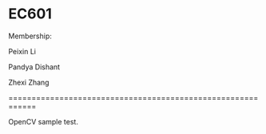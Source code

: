 # EC601
Membership:

Peixin Li

Pandya Dishant

Zhexi Zhang

============================================================

OpenCV sample test.
